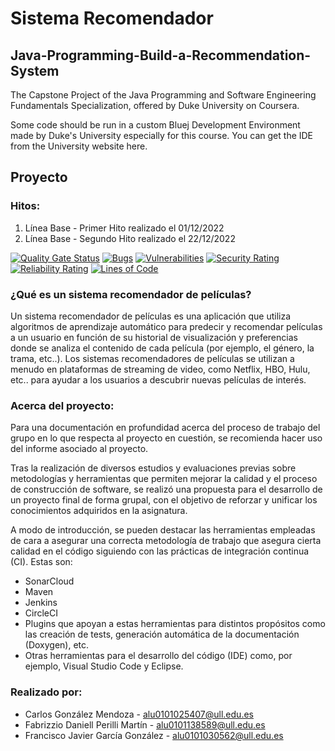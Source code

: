 # Sistema Recomendador

## Java-Programming-Build-a-Recommendation-System
The Capstone Project of the Java Programming and Software Engineering Fundamentals Specialization, offered by Duke University on Coursera.

Some code should be run in a custom Bluej Development Environment made by Duke's University especially for this course. You can get the IDE from the University website here.

## Proyecto
### Hitos:
1. Línea Base - Primer Hito realizado el 01/12/2022
2. Línea Base - Segundo Hito realizado el 22/12/2022

[![Quality Gate Status](https://sonarcloud.io/api/project_badges/measure?project=Fabrizzioperilli_Sistema-Recomendador-&metric=alert_status)](https://sonarcloud.io/summary/new_code?id=Fabrizzioperilli_Sistema-Recomendador-)
[![Bugs](https://sonarcloud.io/api/project_badges/measure?project=Fabrizzioperilli_Sistema-Recomendador-&metric=bugs)](https://sonarcloud.io/summary/new_code?id=Fabrizzioperilli_Sistema-Recomendador-)
[![Vulnerabilities](https://sonarcloud.io/api/project_badges/measure?project=Fabrizzioperilli_Sistema-Recomendador-&metric=vulnerabilities)](https://sonarcloud.io/summary/new_code?id=Fabrizzioperilli_Sistema-Recomendador-)
[![Security Rating](https://sonarcloud.io/api/project_badges/measure?project=Fabrizzioperilli_Sistema-Recomendador-&metric=security_rating)](https://sonarcloud.io/summary/new_code?id=Fabrizzioperilli_Sistema-Recomendador-)
[![Reliability Rating](https://sonarcloud.io/api/project_badges/measure?project=Fabrizzioperilli_Sistema-Recomendador-&metric=reliability_rating)](https://sonarcloud.io/summary/new_code?id=Fabrizzioperilli_Sistema-Recomendador-)
[![Lines of Code](https://sonarcloud.io/api/project_badges/measure?project=Fabrizzioperilli_Sistema-Recomendador-&metric=ncloc)](https://sonarcloud.io/summary/new_code?id=Fabrizzioperilli_Sistema-Recomendador-)

### ¿Qué es un sistema recomendador de películas?
Un sistema recomendador de películas es una aplicación que utiliza algoritmos de aprendizaje automático para predecir y recomendar películas a un usuario en función de su historial de visualización y preferencias donde se analiza el contenido de cada película (por ejemplo, el género, la trama, etc..). Los sistemas recomendadores de películas se utilizan a menudo en plataformas de streaming de video, como Netflix, HBO, Hulu, etc.. para ayudar a los usuarios a descubrir nuevas películas de interés.

### Acerca del proyecto:
Para una documentación en profundidad acerca del proceso de trabajo del grupo en lo que respecta al proyecto en cuestión, se recomienda hacer uso del informe asociado al proyecto. 

Tras la realización de diversos estudios y evaluaciones previas sobre metodologías y herramientas que permiten mejorar la calidad y el proceso de construcción de software, se realizó una propuesta para el desarrollo de un proyecto final de forma grupal, con el objetivo de reforzar y unificar los conocimientos adquiridos en la asignatura.

A modo de introducción, se pueden destacar las herramientas empleadas de cara a asegurar una correcta metodología de trabajo que asegura cierta calidad en el código siguiendo con las prácticas de integración continua (CI). Estas son:
* SonarCloud
* Maven
* Jenkins
* CircleCI
* Plugins que apoyan a estas herramientas para distintos propósitos como las creación de tests, generación automática de la documentación (Doxygen), etc.
* Otras herramientas para el desarrollo del código (IDE) como, por ejemplo, Visual Studio Code y Eclipse.

### Realizado por: 
* Carlos González Mendoza - alu0101025407@ull.edu.es
* Fabrizzio Daniell Perilli Martín - alu0101138589@ull.edu.es
* Francisco Javier García González - alu0101030562@ull.edu.es
